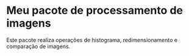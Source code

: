 # Meu pacote de processamento de imagens

Este pacote realiza operações de histograma, redimensionamento e comparação de imagens.
